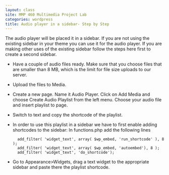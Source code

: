 ```yaml
---
layout: class
site: MMP 460 Multimedia Project Lab
categories: wordpress
title: Audio player in a sidebar- Step by Step
---
```


The audio player will be placed it in a sidebar. If you are not using the existing sidebar in your theme you can use it for the audio player. If you are making other uses of the existing sidebar follow the steps here first to create a second sidebar.

- Have a couple of audio files ready. Make sure that you choose files that are smaller than 8 MB, which is the limit for file size uploads to our server.
- Upload the files to Media.
- Create a new page. Name it Audio Player. Click on Add Media and choose Create Audio Playlist from the left menu. Choose your audio file and insert playlist to page.
- Switch to text and copy the shortcode of the playlist.
- In order to use this playlist in a sidebar we have to first enable adding shortcodes to the sidebar: In functions.php add the following lines

        add_filter( 'widget_text', array( $wp_embed, 'run_shortcode' ), 8 );
        add_filter( 'widget_text', array( $wp_embed, 'autoembed'), 8 );
        add_filter( 'widget_text', 'do_shortcode');
        
- Go to Appearance>Widgets, drag a text widget to the appropriate sidebar and paste there the playlist shortcode.
